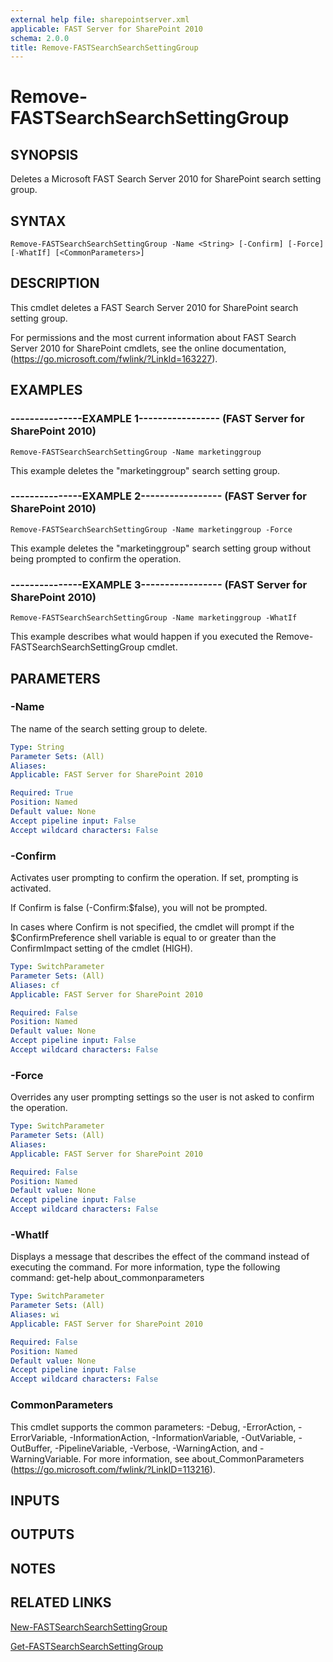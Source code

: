 ```yaml
---
external help file: sharepointserver.xml
applicable: FAST Server for SharePoint 2010
schema: 2.0.0
title: Remove-FASTSearchSearchSettingGroup
---
```


# Remove-FASTSearchSearchSettingGroup

## SYNOPSIS
Deletes a Microsoft FAST Search Server 2010 for SharePoint search setting group.

## SYNTAX

```
Remove-FASTSearchSearchSettingGroup -Name <String> [-Confirm] [-Force] [-WhatIf] [<CommonParameters>]
```

## DESCRIPTION
This cmdlet deletes a FAST Search Server 2010 for SharePoint search setting group.

For permissions and the most current information about FAST Search Server 2010 for SharePoint cmdlets, see the online documentation, (https://go.microsoft.com/fwlink/?LinkId=163227).

## EXAMPLES

### ---------------EXAMPLE 1----------------- (FAST Server for SharePoint 2010)
```
Remove-FASTSearchSearchSettingGroup -Name marketinggroup
```

This example deletes the "marketinggroup" search setting group.

### ---------------EXAMPLE 2----------------- (FAST Server for SharePoint 2010)
```
Remove-FASTSearchSearchSettingGroup -Name marketinggroup -Force
```

This example deletes the "marketinggroup" search setting group without being prompted to confirm the operation.

### ---------------EXAMPLE 3----------------- (FAST Server for SharePoint 2010)
```
Remove-FASTSearchSearchSettingGroup -Name marketinggroup -WhatIf
```

This example describes what would happen if you executed the Remove-FASTSearchSearchSettingGroup cmdlet.

## PARAMETERS

### -Name
The name of the search setting group to delete.

```yaml
Type: String
Parameter Sets: (All)
Aliases: 
Applicable: FAST Server for SharePoint 2010

Required: True
Position: Named
Default value: None
Accept pipeline input: False
Accept wildcard characters: False
```

### -Confirm
Activates user prompting to confirm the operation.
If set, prompting is activated.

If Confirm is false (-Confirm:$false), you will not be prompted.

In cases where Confirm is not specified, the cmdlet will prompt if the $ConfirmPreference shell variable is equal to or greater than the ConfirmImpact setting of the cmdlet (HIGH).

```yaml
Type: SwitchParameter
Parameter Sets: (All)
Aliases: cf
Applicable: FAST Server for SharePoint 2010

Required: False
Position: Named
Default value: None
Accept pipeline input: False
Accept wildcard characters: False
```

### -Force
Overrides any user prompting settings so the user is not asked to confirm the operation.

```yaml
Type: SwitchParameter
Parameter Sets: (All)
Aliases: 
Applicable: FAST Server for SharePoint 2010

Required: False
Position: Named
Default value: None
Accept pipeline input: False
Accept wildcard characters: False
```

### -WhatIf
Displays a message that describes the effect of the command instead of executing the command.
For more information, type the following command: get-help about_commonparameters

```yaml
Type: SwitchParameter
Parameter Sets: (All)
Aliases: wi
Applicable: FAST Server for SharePoint 2010

Required: False
Position: Named
Default value: None
Accept pipeline input: False
Accept wildcard characters: False
```

### CommonParameters
This cmdlet supports the common parameters: -Debug, -ErrorAction, -ErrorVariable, -InformationAction, -InformationVariable, -OutVariable, -OutBuffer, -PipelineVariable, -Verbose, -WarningAction, and -WarningVariable. For more information, see about_CommonParameters (https://go.microsoft.com/fwlink/?LinkID=113216).

## INPUTS

## OUTPUTS

## NOTES

## RELATED LINKS

[New-FASTSearchSearchSettingGroup](New-FASTSearchSearchSettingGroup.md)

[Get-FASTSearchSearchSettingGroup](Get-FASTSearchSearchSettingGroup.md)

